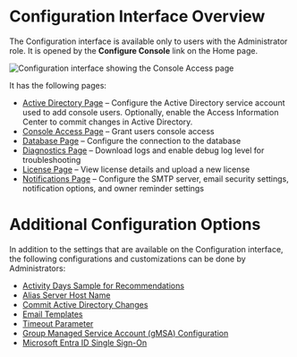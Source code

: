 # Configuration Interface Overview

The Configuration interface is available only to users with the Administrator role. It is opened by
the **Configure Console** link on the Home page.

![Configuration interface showing the Console Access page](/img/product_docs/accessanalyzer/11.6/accessanalyzer/admin/settings/access/rolebased/consoleaccess.webp)

It has the following pages:

- [Active Directory Page](/docs/accessinformationcenter/11.6/administration/configuration/active-directory.md)
  – Configure the Active Directory service account used to add console users. Optionally, enable the
  Access Information Center to commit changes in Active Directory.
- [Console Access Page](/docs/accessinformationcenter/11.6/administration/configuration/console-access.md)
  – Grant users console access
- [Database Page](/docs/accessinformationcenter/11.6/administration/configuration/database.md)
  – Configure the connection to the database
- [Diagnostics Page](/docs/accessinformationcenter/11.6/administration/configuration/diagnostics.md)
  – Download logs and enable debug log level for troubleshooting
- [License Page](/docs/accessinformationcenter/11.6/administration/configuration/license.md)
  – View license details and upload a new license
- [Notifications Page](/docs/accessinformationcenter/11.6/administration/configuration/notifications.md)
  – Configure the SMTP server, email security settings, notification options, and owner reminder
  settings

# Additional Configuration Options

In addition to the settings that are available on the Configuration interface, the following
configurations and customizations can be done by Administrators:

- [Activity Days Sample for Recommendations](/docs/accessinformationcenter/11.6/administration/configuration/recommendations.md)
- [Alias Server Host Name](/docs/accessinformationcenter/11.6/administration/configuration/alias-server.md)
- [Commit Active Directory Changes](/docs/accessinformationcenter/11.6/resource-audit/change-modeling/commit-changes.md)
- [Email Templates](/docs/accessinformationcenter/11.6/administration/configuration/email-templates.md)
- [Timeout Parameter](/docs/accessinformationcenter/11.6/administration/configuration/timeout-parameters.md)
- [Group Managed Service Account (gMSA) Configuration](/docs/accessinformationcenter/11.6/administration/configuration/gmsa.md)
- [Microsoft Entra ID Single Sign-On](/docs/accessinformationcenter/11.6/administration/configuration/entra-id-sso.md)
